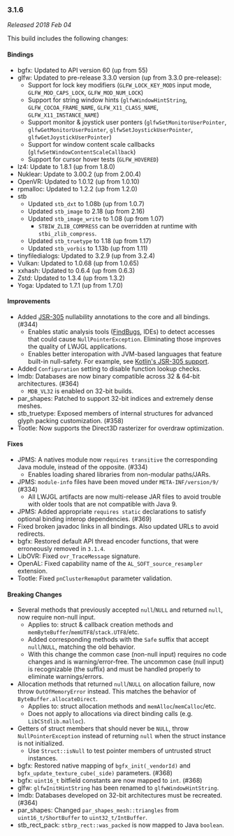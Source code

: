 ### 3.1.6

_Released 2018 Feb 04_

This build includes the following changes:

#### Bindings

- bgfx: Updated to API version 60 (up from 55)
- glfw: Updated to pre-release 3.3.0 version (up from 3.3.0 pre-release):
    * Support for lock key modifiers (`GLFW_LOCK_KEY_MODS` input mode, `GLFW_MOD_CAPS_LOCK`, `GLFW_MOD_NUM_LOCK`)
    * Support for string window hints (`glfwWindowHintString`, `GLFW_COCOA_FRAME_NAME`, `GLFW_X11_CLASS_NAME`, `GLFW_X11_INSTANCE_NAME`)
    * Support monitor & joystick user ponters (`glfwSetMonitorUserPointer`, `glfwGetMonitorUserPointer`, `glfwSetJoystickUserPointer`, `glfwGetJoystickUserPointer`)
    * Support for window content scale callbacks (`glfwSetWindowContentScaleCallback`)
    * Support for cursor hover tests (`GLFW_HOVERED`)
- lz4: Update to 1.8.1 (up from 1.8.0)
- Nuklear: Update to 3.00.2 (up from 2.00.4)
- OpenVR: Updated to 1.0.12 (up from 1.0.10)
- rpmalloc: Updated to 1.2.2 (up from 1.2.0)
- stb
    * Updated `stb_dxt` to 1.08b (up from 1.0.7)
    * Updated `stb_image` to 2.18 (up from 2.16)
    * Updated `stb_image_write` to 1.08 (up from 1.07)
        * `STBIW_ZLIB_COMPRESS` can be overridden at runtime with `stbi_zlib_compress`.
    * Updated `stb_truetype` to 1.18 (up from 1.17)
    * Updated `stb_vorbis` to 1.13b (up from 1.11)
- tinyfiledialogs: Updated to 3.2.9 (up from 3.2.4)
- Vulkan: Updated to 1.0.68 (up from 1.0.65)
- xxhash: Updated to 0.6.4 (up from 0.6.3)
- Zstd: Updated to 1.3.4 (up from 1.3.2)
- Yoga: Updated to 1.7.1 (up from 1.7.0)

#### Improvements

- Added [JSR-305](https://jcp.org/en/jsr/detail?id=305) nullability annotations to the core and all bindings. (#344)
    * Enables static analysis tools ([FindBugs](https://findbugs.sourceforge.net/), IDEs) to detect accesses that could cause `NullPointerException`. Eliminating those improves the quality of LWJGL applications.
    * Enables better interopation with JVM-based languages that feature built-in null-safety. For example, see [Kotlin's JSR-305 support](https://kotlinlang.org/docs/reference/java-interop.html#jsr-305-support).
- Added `Configuration` setting to disable function lookup checks.
- lmdb: Databases are now binary compatible across 32 & 64-bit architectures. (#364)
    * `MDB_VL32` is enabled on 32-bit builds.
- par_shapes: Patched to support 32-bit indices and extremely dense meshes.
- stb_truetype: Exposed members of internal structures for advanced glyph packing customization. (#358)
- Tootle: Now supports the Direct3D rasterizer for overdraw optimization.

#### Fixes

- JPMS: A natives module now `requires transitive` the corresponding Java module, instead of the opposite. (#334)
    * Enables loading shared libraries from non-modular paths/JARs.
- JPMS: `module-info` files have been moved under `META-INF/version/9/` (#334)
    * All LWJGL artifacts are now multi-release JAR files to avoid trouble with older tools that are not compatible with Java 9.
- JPMS: Added appropriate `requires static` declarations to satisfy optional binding interop dependencies. (#369)
- Fixed broken javadoc links in all bindings. Also updated URLs to avoid redirects.
- bgfx: Restored default API thread encoder functions, that were erroneously removed in `3.1.4`.
- LibOVR: Fixed `ovr_TraceMessage` signature. 
- OpenAL: Fixed capability name of the `AL_SOFT_source_resampler` extension.
- Tootle: Fixed `pnClusterRemapOut` parameter validation.

#### Breaking Changes

- Several methods that previously accepted `null`/`NULL` and returned `null`, now require non-null input.
    * Applies to: struct & callback creation methods and `memByteBuffer`/`memUTF8`/`stack.UTF8`/etc.
    * Added corresponding methods with the `Safe` suffix that accept `null`/`NULL`, matching the old behavior.
    * With this change the common case (non-null input) requires no code changes and is warning/error-free. The uncommon case (null input) is recognizable (the suffix) and must be handled properly to eliminate warnings/errors. 
- Allocation methods that returned `null`/`NULL` on allocation failure, now throw `OutOfMemoryError` instead. This matches the behavior of `ByteBuffer.allocateDirect`.
    * Applies to: struct allocation methods and `memAlloc`/`memCalloc`/etc.
    * Does not apply to allocations via direct binding calls (e.g. `LibCStdlib.malloc`).
- Getters of struct members that should never be `NULL`, throw `NullPointerException` instead of returning `null` when the struct instance is not initialized.
    * Use `Struct::isNull` to test pointer members of untrusted struct instances.
- bgfx: Restored native mapping of `bgfx_init(_vendorId)` and `bgfx_update_texture_cube(_side)` parameters. (#368)
- bgfx: `uint16_t` bitfield constants are now mapped to `int`. (#368)
- glfw: `glfwInitHintString` has been renamed to `glfwWindowHintString`.
- lmdb: Databases developed on 32-bit architectures must be recreated. (#364)
- par_shapes: Changed `par_shapes_mesh::triangles` from `uint16_t/ShortBuffer` to `uint32_t/IntBuffer`. 
- stb_rect_pack: `stbrp_rect::was_packed` is now mapped to Java `boolean`.